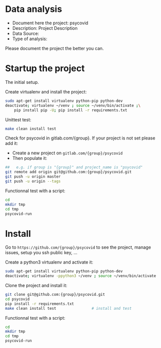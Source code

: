 # Data analysis
- Document here the project: psycovid
- Description: Project Description
- Data Source:
- Type of analysis:

Please document the project the better you can.

# Startup the project

The initial setup.

Create virtualenv and install the project:
```bash
sudo apt-get install virtualenv python-pip python-dev
deactivate; virtualenv ~/venv ; source ~/venv/bin/activate ;\
    pip install pip -U; pip install -r requirements.txt
```

Unittest test:
```bash
make clean install test
```

Check for psycovid in gitlab.com/{group}.
If your project is not set please add it:

- Create a new project on `gitlab.com/{group}/psycovid`
- Then populate it:

```bash
##   e.g. if group is "{group}" and project_name is "psycovid"
git remote add origin git@github.com:{group}/psycovid.git
git push -u origin master
git push -u origin --tags
```

Functionnal test with a script:

```bash
cd
mkdir tmp
cd tmp
psycovid-run
```

# Install

Go to `https://github.com/{group}/psycovid` to see the project, manage issues,
setup you ssh public key, ...

Create a python3 virtualenv and activate it:

```bash
sudo apt-get install virtualenv python-pip python-dev
deactivate; virtualenv -ppython3 ~/venv ; source ~/venv/bin/activate
```

Clone the project and install it:

```bash
git clone git@github.com:{group}/psycovid.git
cd psycovid
pip install -r requirements.txt
make clean install test                # install and test
```
Functionnal test with a script:

```bash
cd
mkdir tmp
cd tmp
psycovid-run
```
